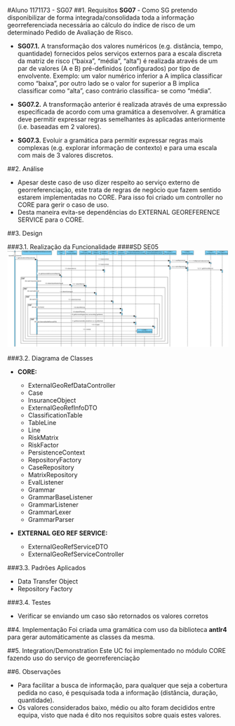 #Aluno 1171173 - SG07
##1. Requisitos
**SG07** - Como SG pretendo disponibilizar de forma integrada/consolidada toda a informação georreferenciada necessária ao cálculo do índice de risco de um determinado Pedido de Avaliação de Risco.

+ **SG07.1.** A transformação dos valores numéricos (e.g. distância, tempo, quantidade) fornecidos pelos serviços externos para a escala discreta da matriz de risco (“baixa”, “média”, “alta”) é realizada através de um par de valores (A e B) pré-definidos (configurados) por tipo de envolvente. Exemplo: um valor numérico inferior a A implica classificar como “baixa”, por outro lado se o valor for superior a B implica classificar como “alta”, caso contrário classifica- se como “média”.

+ **SG07.2.** A transformação anterior é realizada através de uma expressão especificada de acordo com uma gramática a desenvolver. A gramática deve permitir expressar regras semelhantes às aplicadas anteriormente (i.e. baseadas em 2 valores).

+ **SG07.3.** Evoluir a gramática para permitir expressar regras mais complexas (e.g. explorar informação de contexto) e para uma escala com mais de 3 valores discretos.

    
##2. Análise
+ Apesar deste caso de uso dizer respeito ao serviço externo de georreferenciação, este trata de regras de negócio que fazem sentido estarem implementadas no CORE. Para isso foi criado um controller no CORE para gerir o caso de uso.
+ Desta maneira evita-se dependências do EXTERNAL GEOREFERENCE SERVICE para o CORE.

##3. Design

###3.1. Realização da Funcionalidade
####SD SE05
![SG07_SD](SG07_SD.svg)

###3.2. Diagrama de Classes
+ **CORE:**
	+ ExternalGeoRefDataController
	+ Case
	+ InsuranceObject
	+ ExternalGeoRefInfoDTO
	+ ClassificationTable
	+ TableLine
	+ Line
	+ RiskMatrix
	+ RiskFactor
	+ PersistenceContext
	+ RepositoryFactory
	+ CaseRepository
	+ MatrixRepository
	+ EvalListener
	+ Grammar
	+ GrammarBaseListener
	+ GrammarListener
	+ GrammarLexer
	+ GrammarParser

+ **EXTERNAL GEO REF SERVICE:**
	+ ExternalGeoRefServiceDTO
	+ ExternalGeoRefServiceController

###3.3. Padrões Aplicados
+ Data Transfer Object
+ Repository Factory

###3.4. Testes
+ Verificar se enviando um caso são retornados os valores corretos

##4. Implementação
Foi criada uma gramática com uso da biblioteca **antlr4** para gerar automáticamente as classes da mesma.

##5. Integration/Demonstration
Este UC foi implementado no módulo CORE fazendo uso do serviço de georreferenciação

##6. Observações
+ Para facilitar a busca de informação, para qualquer que seja a cobertura pedida no caso, é pesquisada toda a informação (distância, duração, quantidade).
+ Os valores considerados baixo, médio ou alto foram decididos entre equipa, visto que nada é dito nos requisitos sobre quais estes valores.